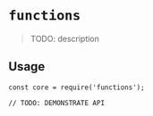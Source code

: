 # `functions`

> TODO: description

## Usage

```
const core = require('functions');

// TODO: DEMONSTRATE API
```
